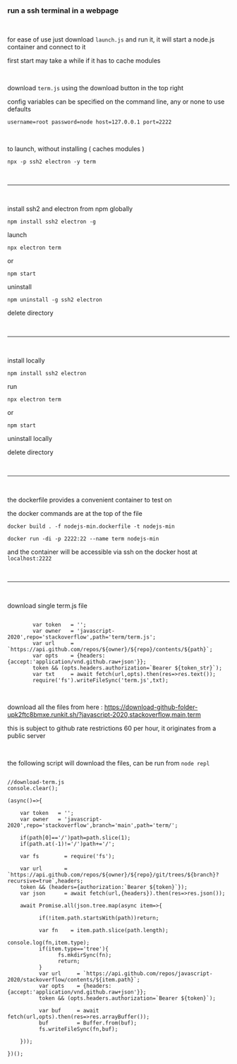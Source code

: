 ### run a ssh terminal in a webpage

<br>

for ease of use just download ``` launch.js ``` and run it, it will start a node.js container and connect to it

first start may take a while if it has to cache modules

<br>

download ``` term.js ``` using the download button in the top right

config variables can be specified on the command line, any or none to use defaults

```
username=root password=node host=127.0.0.1 port=2222
```

<br>

to launch, without installing ( caches modules )

```
npx -p ssh2 electron -y term
```

<br>

---

<br>

install ssh2 and electron from npm globally

```
npm install ssh2 electron -g
```

launch 

```
npx electron term
```
or
```
npm start
```

uninstall

```
npm uninstall -g ssh2 electron
```

delete directory

<br>

---

<br>

install locally

```
npm install ssh2 electron
```

run
```
npx electron term
```
or
```
npm start
```

uninstall locally

delete directory

<br>

---

<br>

the dockerfile provides a convenient container to test on

the docker commands are at the top of the file

```
docker build . -f nodejs-min.dockerfile -t nodejs-min
```


```
docker run -di -p 2222:22 --name term nodejs-min
```

and the container will be accessible via ssh on the docker host at ``` localhost:2222 ```

<br>

---

<br>

download single term.js file

```

        var token   = '';
        var owner   = 'javascript-2020',repo='stackoverflow',path='term/term.js';
        var url     = `https://api.github.com/repos/${owner}/${repo}/contents/${path}`;
        var opts    = {headers:{accept:'application/vnd.github.raw+json'}};
        token && (opts.headers.authorization=`Bearer ${token_str}`);
        var txt     = await fetch(url,opts).then(res=>res.text());
        require('fs').writeFileSync('term.js',txt);

```

<br>

download all the files from here : https://download-github-folder-upk2ftc8bmxe.runkit.sh/?javascript-2020,stackoverflow,main,term

this is subject to github rate restrictions 60 per hour, it originates from a public server

<br>

the following script will download the files, can be run from ``` node repl ```


```

//download-term.js
console.clear();

(async()=>{

    var token   = '';
    var owner   = 'javascript-2020',repo='stackoverflow',branch='main',path='term/';

    if(path[0]=='/')path=path.slice(1);
    if(path.at(-1)!='/')path+='/';    
    
    var fs        = require('fs');
    
    var url       = `https://api.github.com/repos/${owner}/${repo}/git/trees/${branch}?recursive=true`,headers;
    token && (headers={authorization:`Bearer ${token}`});
    var json      = await fetch(url,{headers}).then(res=>res.json());
    
    await Promise.all(json.tree.map(async item=>{

          if(!item.path.startsWith(path))return;
          
          var fn    = item.path.slice(path.length);
                                                                                console.log(fn,item.type);
          if(item.type=='tree'){
                fs.mkdirSync(fn);
                return;
          }
          var url     = `https://api.github.com/repos/javascript-2020/stackoverflow/contents/${item.path}`;
          var opts    = {headers:{accept:'application/vnd.github.raw+json'}};
          token && (opts.headers.authorization=`Bearer ${token}`);
          
          var buf     = await fetch(url,opts).then(res=>res.arrayBuffer());
          buf         = Buffer.from(buf);
          fs.writeFileSync(fn,buf);

    }));
    
})();

```




